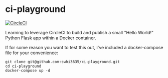 # ci-playground
[![CircleCI](https://circleci.com/gh/swhi3635/ci-playground.svg?style=svg)](https://circleci.com/gh/swhi3635/ci-playground)

Learning to leverage CircleCI to build and publish a small "Hello World!" Python Flask app within a Docker container.

If for some reason you want to test this out, I've included a docker-compose file for your convenience:
```shell
git clone git@github.com:swhi3635/ci-playground.git
cd ci-playground
docker-compose up -d
```
